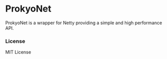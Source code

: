 # ProkyoNet

ProkyoNet is a wrapper for Netty providing a simple and high performance API.

### License

MIT License


